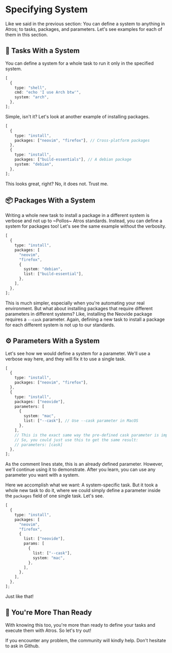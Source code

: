 # Specifying System

Like we said in the previous section: You can define a system to anything in Atros; to tasks, packages, and parameters. Let's see examples for each of them in this section.

## 📝 Tasks With a System

You can define a system for a whole task to run it only in the specified system.

```typescript
[
  {
    type: "shell",
    cmd: "echo 'I use Arch btw'",
    system: "arch",
  },
];
```

Simple, isn't it? Let's look at another example of installing packages.

```typescript
[
  {
    type: "install",
    packages: ["neovim", "firefox"], // Cross-platform packages
  },
  {
    type: "install",
    packages: ["build-essentials"], // A debian package
    system: "debian",
  },
];
```

This looks great, right? No, it does not. Trust me.

## 📦 Packages With a System

Writing a whole new task to install a package in a different system is verbose and not up to ~Pollos~ Atros standards. Instead, you can define a system for packages too! Let's see the same example without the verbosity.

```typescript
[
  {
    type: "install",
    packages: [
      "neovim",
      "firefox",
      {
        system: "debian",
        list: ["build-essential"],
      },
    ],
  },
];
```

This is much simpler, especially when you're automating your real environment. But what about installing packages that require different parameters in different systems? Like, installing the Neovide package requires a `--cask` parameter. Again, defining a new task to install a package for each different system is not up to our standards.

## ⚙️ Parameters With a System

Let's see how we would define a system for a parameter. We'll use a verbose way here, and they will fix it to use a single task.

```typescript
[
  {
    type: "install",
    packages: ["neovim", "firefox"],
  },
  {
    type: "install",
    packages: ["neovide"],
    parameters: [
      {
        system: "mac",
        list: ["--cask"], // Use --cask parameter in MacOS
      },
    ],
    // This is the exact same way the pre-defined cask parameter is implemented
    // So, you could just use this to get the same result:
    // parameters: [cask]
  },
];
```

As the comment lines state, this is an already defined parameter. However, we'll continue using it to demonstrate. After you learn, you can use any parameter you want with a system.

Here we accomplish what we want: A system-specific task. But it took a whole new task to do it, where we could simply define a parameter inside the `packages` field of one single task. Let's see.

```typescript
[
  {
    type: "install",
    packages: [
      "neovim",
      "firefox",
      {
        list: ["neovide"],
        params: [
          {
            list: ["--cask"],
            system: "mac",
          },
        ],
      },
    ],
  },
];
```

Just like that!

## 🚀 You're More Than Ready

With knowing this too, you're more than ready to define your tasks and execute them with Atros. So let's try out!

If you encounter any problem, the community will kindly help. Don't hesitate to ask in Github.
